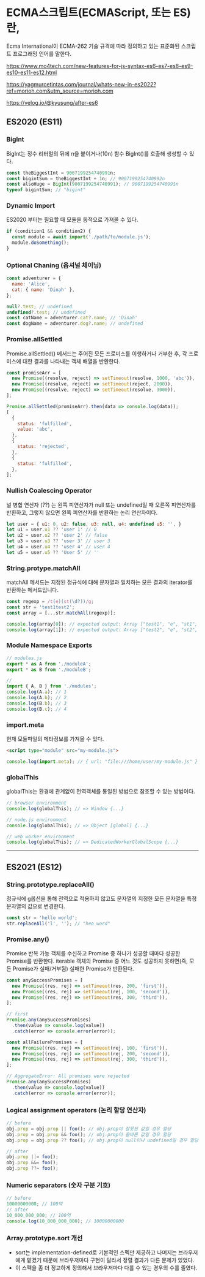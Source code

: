 # ECMA스크립트(ECMAScript, 또는 ES)란,

Ecma International이 ECMA-262 기술 규격에 따라 정의하고 있는 표준화된 스크립트 프로그래밍 언어를 말한다.

https://www.mo4tech.com/new-features-for-js-syntax-es6-es7-es8-es9-es10-es11-es12.html

https://yagmurcetintas.com/journal/whats-new-in-es2022?ref=morioh.com&utm_source=morioh.com

https://velog.io/@kyusung/after-es6

## ES2020 (ES11)

### BigInt

BigInt는 정수 리터럴의 뒤에 n을 붙이거나(10n) 함수 BigInt()를 호출해 생성할 수 있다.

```javascript
const theBiggestInt = 9007199254740991n;
const bigintSum = theBiggestInt + 1n; // 9007199254740992n
const alsoHuge = BigInt(9007199254740991); // 9007199254740991n
typeof bigintSum; // "bigint"
```

### Dynamic Import

ES2020 부터는 필요할 때 모듈을 동적으로 가져올 수 있다.

```javascript
if (condition1 && condition2) {
  const module = await import('./path/to/module.js');
  module.doSomething();
}
```

### Optional Chaning (옵셔널 체이닝)

```javascript
const adventurer = {
  name: 'Alice',
  cat: { name: 'Dinah' },
};

null?.test; // undefined
undefined?.test; // undefined
const catName = adventurer.cat?.name; // 'Dinah'
const dogName = adventurer.dog?.name; // undefined
```

### Promise.allSettled

Promise.allSettled() 메서드는 주어진 모든 프로미스를 이행하거나 거부한 후, 각 프로미스에 대한 결과를 나타내는 객체 배열을 반환한다.

```javascript
const promiseArr = [
  new Promise((resolve, reject) => setTimeout(resolve, 1000, 'abc')),
  new Promise((resolve, reject) => setTimeout(reject, 2000)),
  new Promise((resolve, reject) => setTimeout(resolve, 3000)),
];

Promise.allSettled(promiseArr).then(data => console.log(data));
[
  {
    status: 'fulfilled',
    value: 'abc',
  },
  {
    status: 'rejected',
  },
  {
    status: 'fulfilled',
  },
];
```

### Nullish Coalescing Operator

널 병합 연산자 (??) 는 왼쪽 피연산자가 null 또는 undefined일 때 오른쪽 피연산자를 반환하고, 그렇지 않으면 왼쪽 피연산자를 반환하는 논리 연산자이다.

```javascript
let user = { u1: 0, u2: false, u3: null, u4: undefined u5: '', }
let u1 = user.u1 ?? 'user 1' // 0
let u2 = user.u2 ?? 'user 2' // false
let u3 = user.u3 ?? 'user 3' // user 3
let u4 = user.u4 ?? 'user 4' // user 4
let u5 = user.u5 ?? 'User 5' // ''
```

### String.protype.matchAll

matchAll 메서드는 지정된 정규식에 대해 문자열과 일치하는 모든 결과의 iterator를 반환하는 메서드입니다.

```javascript
const regexp = /t(e)(st(\d?))/g;
const str = 'test1test2';
const array = [...str.matchAll(regexp)];

console.log(array[0]); // expected output: Array ["test1", "e", "st1", "1"]
console.log(array[1]); // expected output: Array ["test2", "e", "st2", "2"]
```

### Module Namespace Exports

```javascript
// modules.js
export * as A from './moduleA';
export * as B from './moduleB';

//
import { A, B } from './modules';
console.log(A.a); // 1
console.log(A.b); // 2
console.log(B.b); // 3
console.log(B.c); // 4
```

### import.meta

현재 모듈파일의 메타정보를 가져올 수 있다.

```html
<script type="module" src="my-module.js">
```

```javascript
console.log(import.meta); // { url: "file:///home/user/my-module.js" }
```

### globalThis

globalThis는 환경에 관계없이 전역객체를 통일된 방법으로 참조할 수 있는 방법이다.

```javascript
// browser environment
console.log(globalThis); // => Window {...}

// node.js environment
console.log(globalThis); // => Object [global] {...}

// web worker environment
console.log(globalThis); // => DedicatedWorkerGlobalScope {...}
```

---

## ES2021 (ES12)

### String.prototype.replaceAll()

정규식에 g옵션을 통해 전역으로 적용하지 않고도 문자열의 지정한 모든 문자열을 특정 문자열의 값으로 변경한다.

```javascript
const str = 'hello world';
str.replaceAll('l', ''); // "heo word"
```

### Promise.any()

Promise 반복 가능 객체를 수신하고 Promise 중 하나가 성공할 때마다 성공한 Promise를 반환한다.
iterable 객체의 Promise 중 어느 것도 성공하지 못하면(즉, 모든 Promise가 실패/거부됨) 실패한 Promise가 반환된다.

```javascript
const anySuccessPromises = [
  new Promise((res, rej) => setTimeout(res, 200, 'first')),
  new Promise((res, rej) => setTimeout(rej, 100, 'second')),
  new Promise((res, rej) => setTimeout(res, 300, 'third')),
];

// first
Promise.any(anySuccessPromises)
  .then(value => console.log(value))
  .catch(error => console.error(error));

const allFailurePromises = [
  new Promise((res, rej) => setTimeout(rej, 100, 'first')),
  new Promise((res, rej) => setTimeout(rej, 200, 'second')),
  new Promise((res, rej) => setTimeout(rej, 300, 'third')),
];

// AggregateError: All promises were rejected
Promise.any(anySuccessPromises)
  .then(value => console.log(value))
  .catch(error => console.error(error));
```

### Logical assignment operators (논리 할당 연산자)

```javascript
// before
obj.prop = obj.prop || foo(); // obj.prop이 잘못된 값일 경우 할당
obj.prop = obj.prop && foo(); // obj.prop이 올바른 값일 경우 할당
obj.prop = obj.prop ?? foo(); // obj.prop이 null이나 undefined일 경우 할당

// after
obj.prop ||= foo();
obj.prop &&= foo();
obj.prop ??= foo();
```

### Numeric separators (숫자 구분 기호)

```javascript
// before
10000000000; // 100억
// after
10_000_000_000; // 100억
console.log(10_000_000_000); // 10000000000
```

### Array.prototype.sort 개선

- sort는 implementation-defined로 기본적인 스펙만 제공하고 나머지는 브라우저에게 맡겼기 때문에 브라우저마다 구현이 달라서 정렬 결과가 다른 문제가 있었다.
- 이 스펙을 좀 더 정교하게 정의해서 브라우저마다 다를 수 있는 경우의 수를 줄였다.

```javascript

```

```javascript

```

```javascript

```

```javascript

```
